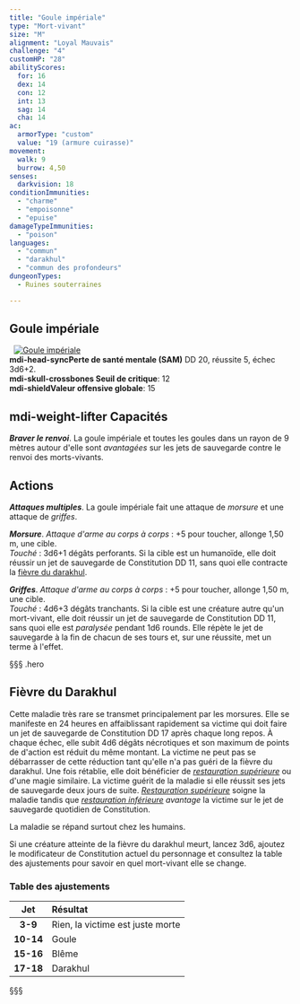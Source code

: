 ```yaml
---
title: "Goule impériale"
type: "Mort-vivant"
size: "M"
alignment: "Loyal Mauvais"
challenge: "4"
customHP: "28"
abilityScores:
  for: 16
  dex: 14
  con: 12
  int: 13
  sag: 14
  cha: 14
ac:
  armorType: "custom"
  value: "19 (armure cuirasse)"
movement:
  walk: 9
  burrow: 4,50
senses:
  darkvision: 18
conditionImmunities:
  - "charme"
  - "empoisonne"
  - "epuise"
damageTypeImmunities:
  - "poison"
languages:
  - "commun"
  - "darakhul"
  - "commun des profondeurs"
dungeonTypes:
  - Ruines souterraines

---
```

## Goule impériale
&nbsp;
[![Goule impériale](https://www.douaratil.fr/illustrations/mort-vivant/gouleimperiale300.jpeg)](https://www.douaratil.fr/illustrations/mort-vivant/gouleimperiale.jpeg)  
**<v-icon>mdi-head-sync</v-icon>Perte de santé mentale (SAM)** DD 20, réussite 5, échec 3d6+2.   
**<v-icon>mdi-skull-crossbones</v-icon> Seuil de critique**: 12      
**<v-icon>mdi-shield</v-icon>Valeur offensive globale**: 15   
## <v-icon>mdi-weight-lifter</v-icon> Capacités
_**Braver le renvoi**_. La goule impériale et toutes les goules dans un rayon de 9 mètres autour d'elle sont _avantagées_ sur les jets de sauvegarde contre le renvoi des morts-vivants.

## Actions
_**Attaques multiples**_. La goule impériale fait une attaque de _morsure_ et une attaque de _griffes_.

_**Morsure**_. _Attaque d'arme au corps à corps_ : +5 pour toucher, allonge 1,50 m, une cible.  
_Touché_ : 3d6+1 dégâts perforants. Si la cible est un humanoïde, elle doit réussir un jet de sauvegarde de Constitution DD 11, sans quoi elle contracte la [fièvre du darakhul](#fievre-du-darakhul).

_**Griffes**_. _Attaque d'arme au corps à corps_ : +5 pour toucher, allonge 1,50 m, une cible.  
_Touché_ : 4d6+3 dégâts tranchants. Si la cible est une créature autre qu'un mort-vivant, elle doit réussir un jet de sauvegarde de Constitution DD 11, sans quoi elle est _paralysée_ pendant 1d6 rounds. Elle répète le jet de sauvegarde à la fin de chacun de ses tours et, sur une réussite, met un terme à l'effet.

§§§ .hero
## Fièvre du Darakhul
Cette maladie très rare se transmet principalement par les morsures. Elle se manifeste en 24 heures en affaiblissant rapidement sa victime qui doit faire un jet de sauvegarde de Constitution DD 17 après chaque long repos. À chaque échec, elle subit 4d6 dégâts nécrotiques et son maximum de points de d'action est réduit du même montant. La victime ne peut pas se débarrasser de cette réduction tant qu'elle n'a pas guéri de la fièvre du darakhul. Une fois rétablie, elle doit bénéficier de [_restauration supérieure_](/grimoire/restauration-superieure/) ou d'une magie similaire. La victime guérit de la maladie si elle réussit ses jets de sauvegarde deux jours de suite. [_Restauration supérieure_](/grimoire/restauration-superieure/) soigne la maladie tandis que [_restauration inférieure_](/grimoire/restauration-inferieure/) _avantage_ la victime sur le jet de sauvegarde quotidien de Constitution.

La maladie se répand surtout chez les humains.

Si une créature atteinte de la fièvre du darakhul meurt, lancez 3d6, ajoutez le modificateur de Constitution actuel du personnage et consultez la table des ajustements pour savoir en quel mort-vivant elle se change.
### Table des ajustements
|**Jet**|**Résultat**|
|:-:|:-|
|**3-9**|Rien, la victime est juste morte|
|**10-14**|Goule|
|**15-16**|Blême|
|**17-18**|Darakhul|
§§§
